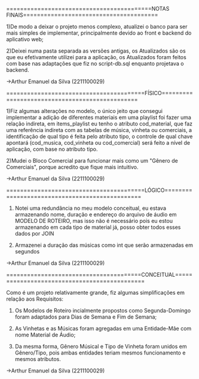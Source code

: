 ==========================================NOTAS FINAIS=======================================

1)De modo a deixar o projeto menos complexo, atualizei o banco para ser mais simples de implementar, principalmente devido ao front e backend do aplicativo web;

2)Deixei numa pasta separada as versões antigas, os Atualizados são os que eu efetivamente utilizei para a aplicação, os Atualizados foram feitos com base nas adaptações que fiz no script-db.sql enquanto projetava o backend.


->Arthur Emanuel da Silva (2211100029)

========================================FÍSICO===============================================

1)Fiz algumas alterações no modelo, o único jeito que consegui implementar a adição de diferentes materiais em uma playlist foi fazer uma relação indireta, em items_playlist eu tenho o atributo cod_material, que faz uma referência indireta com as tabelas de música, vinheta ou comerciais, a identificação de qual tipo é feita pelo atributo tipo, o controle de qual chave apontará (cod_musica, cod_vinheta ou cod_comercial) será feito a nível de aplicação, com base no atributo tipo.

2)Mudei o Bloco Comercial para funcionar mais como um "Gênero de Comerciais", porque acredito que fique mais intuitivo.

->Arthur Emanuel da Silva (2211100029)

========================================LÓGICO===============================================

1) Notei uma redundância no meu modelo conceitual, eu estava armazenando nome, duração e endereço do arquivo de áudio em MODELO DE ROTEIRO, 
mas isso não é necessário pois eu estou armazenando em cada tipo de material já, posso obter todos esses dados por JOIN

2) Armazenei a duração das músicas como int que serão armazenadas em segundos

->Arthur Emanuel da Silva (2211100029)

=======================================CONCEITUAL=============================================

Como é um projeto relativamente grande, fiz algumas simplificações em relação aos Requisitos:

1) Os Modelos de Roteiro incialmente propostos como Segunda-Domingo foram adaptados para Dias de Semana e Fim de Semana;

2) As Vinhetas e as Músicas foram agregadas em uma Entidade-Mãe com nome Material de Áudio;

3) Da mesma forma, Gênero Músical e Tipo de Vinheta foram unidos em Gênero/Tipo, pois ambas entidades teriam mesmos funcionamento e mesmos atributos.

->Arthur Emanuel da Silva (2211100029)
                                                                                                                

